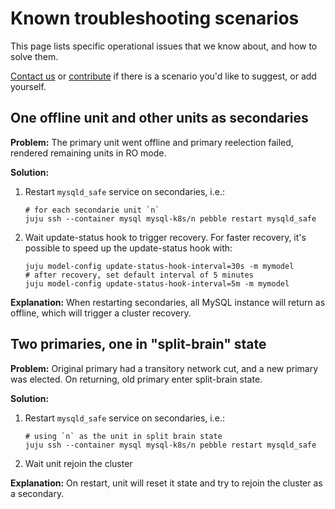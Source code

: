 # Known troubleshooting scenarios

This page lists specific operational issues that we know about, and how to solve them.

[Contact us](/reference/contacts) or [contribute](/how-to/contribute) if there is a scenario you'd like to suggest, or add yourself.

## One offline unit and other units as secondaries

**Problem:** The primary unit went offline and primary reelection failed, rendered remaining units in RO mode.

**Solution:**

1. Restart `mysqld_safe` service on secondaries, i.e.:
    ```shell
    # for each secondarie unit `n`
    juju ssh --container mysql mysql-k8s/n pebble restart mysqld_safe
    ```
2.  Wait update-status hook to trigger recovery. For faster recovery, it's possible to speed up the update-status hook with:
    ```shell
    juju model-config update-status-hook-interval=30s -m mymodel
    # after recovery, set default interval of 5 minutes
    juju model-config update-status-hook-interval=5m -m mymodel
    ```

**Explanation:** When restarting secondaries, all MySQL instance will return as offline, which will trigger a cluster recovery.


## Two primaries, one in "split-brain" state

**Problem:** Original primary had a transitory network cut, and a new primary was elected. On returning, old primary enter split-brain state.

**Solution:**

1. Restart `mysqld_safe` service on secondaries, i.e.:
    ```shell
    # using `n` as the unit in split brain state
    juju ssh --container mysql mysql-k8s/n pebble restart mysqld_safe
    ```
2. Wait unit rejoin the cluster

**Explanation:** On restart, unit will reset it state and try to rejoin the cluster as a secondary.

